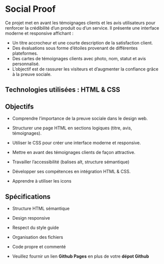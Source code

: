 # Social Proof
Ce projet met en avant les témoignages clients et les avis utilisateurs pour renforcer la crédibilité d’un produit ou d’un service. Il présente une interface moderne et responsive affichant :

- Un titre accrocheur et une courte description de la satisfaction client.
- Des évaluations sous forme d’étoiles provenant de différentes plateformes.
- Des cartes de témoignages clients avec photo, nom, statut et avis personnalisé.
- L’objectif est de rassurer les visiteurs et d’augmenter la confiance grâce à la preuve sociale.

## Technologies utilisées : HTML & CSS

## Objectifs

 - Comprendre l’importance de la preuve sociale dans le design web.

 - Structurer une page HTML en sections logiques (titre, avis, témoignages).

 - Utiliser le CSS pour créer une interface moderne et responsive.

 - Mettre en avant des témoignages clients de façon attractive.

 - Travailler l’accessibilité (balises alt, structure sémantique)

 - Développer ses compétences en intégration HTML & CSS.

 - Apprendre à utiliser les icons

## Spécifications

 - Structure HTML sémantique

 - Design responsive

 - Respect du style guide

 - Organisation des fichiers

 - Code propre et commenté

 - Veuillez fournir un lien <strong>Github Pages</strong> en plus de votre <strong>dépot Github</strong>

